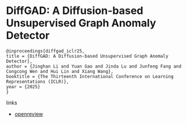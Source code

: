 # DiffGAD: A Diffusion-based Unsupervised Graph Anomaly Detector

```
@inproceedings{diffgad_iclr25,
title = {DiffGAD: A Diffusion-based Unsupervised Graph Anomaly Detector},
author = {Jinghan Li and Yuan Gao and Jinda Lu and Junfeng Fang and Congcong Wen and Hui Lin and Xiang Wang},
booktitle = {The Thirteenth International Conference on Learning Representations (ICLR)},
year = {2025}
}
```

links
- [openreview](https://openreview.net/forum?id=AhcYq4CnfF)
